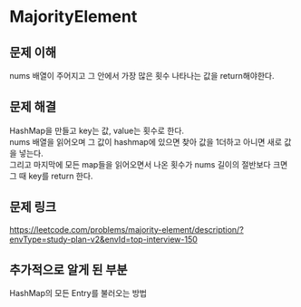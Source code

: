 # MajorityElement

## 문제 이해
nums 배열이 주어지고 그 안에서 가장 많은 횟수 나타나는 값을 return해야한다.

## 문제 해결
HashMap을 만들고 key는 값, value는 횟수로 한다.  
nums 배열을 읽어오며 그 값이 hashmap에 있으면 찾아 값을 1더하고 아니면 새로 값을 넣는다.  
그리고 마지막에 모든 map들을 읽어오면서 나온 횟수가 nums 길이의 절반보다 크면 그 때 key를 return 한다.

## 문제 링크
https://leetcode.com/problems/majority-element/description/?envType=study-plan-v2&envId=top-interview-150

## 추가적으로 알게 된 부분
HashMap의 모든 Entry를 불러오는 방법
